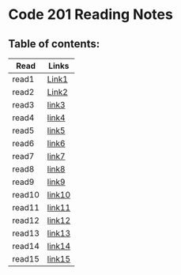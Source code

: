 # Code 201 Reading Notes
## Table of contents:
| Read | Links |
|-------|-------|
|read1  |[Link1](https://saleem-ux.github.io/201-Reading-Notes/class-01)|
|read2  |[Link2](https://saleem-ux.github.io/201-Reading-Notes/class-02)|
|read3  |[link3](https://saleem-ux.github.io/201-Reading-Notes/class-03)|
|read4  |[link4](https://saleem-ux.github.io/201-Reading-Notes/class-05)|
|read5  |[link5](https://saleem-ux.github.io/201-Reading-Notes/class-05)|
|read6  |[link6](https://saleem-ux.github.io/201-Reading-Notes/class-06)|
|read7  |[link7](https://saleem-ux.github.io/201-Reading-Notes/class-07)|
|read8  |[link8](https://saleem-ux.github.io/201-Reading-Notes/class-08)|
|read9  |[link9](https://saleem-ux.github.io/201-Reading-Notes/class-09)|
|read10 |[link10](https://saleem-ux.github.io/201-Reading-Notes/class-10)|
|read11 |[link11](https://saleem-ux.github.io/201-Reading-Notes/class-11)|
|read12 |[link12](https://saleem-ux.github.io/201-Reading-Notes/class-12)|
|read13 |[link13]()|
|read14 |[link14]()|
|read15 |[link15]()|
